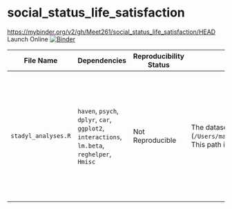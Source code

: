 # social_status_life_satisfaction
https://mybinder.org/v2/gh/Meet261/social_status_life_satisfaction/HEAD
Launch Online [![Binder](https://mybinder.org/badge_logo.svg)](https://mybinder.org/v2/gh/Meet261/social_status_life_satisfaction/HEAD)

| **File Name**              | **Dependencies**                                                                                  | **Reproducibility Status** | **Issue/Obstacle**                                                                                                                                                                                        | **Suggested Solution**                                                                                                                                          |
|----------------------------|--------------------------------------------------------------------------------------------------|----------------------------|------------------------------------------------------------------------------------------------------------------------------------------------------------------------------------------------------------|----------------------------------------------------------------------------------------------------------------------------------------------------------------|
| `stadyl_analyses.R`         | `haven`, `psych`, `dplyr`, `car`, `ggplot2`, `interactions`, `lm.beta`, `reghelper`, `Hmisc`     | Not Reproducible            | The dataset is read from a local path (`/Users/maria/Documents/projects/_collabs/anticip_status/data/StadyL_Study2.sav`). This path is specific to a local machine and not accessible in Binder.             | Upload the dataset to a public repository (e.g., OSF) and download it during the Binder setup using a `postBuild` file with the `wget` command.                 |



